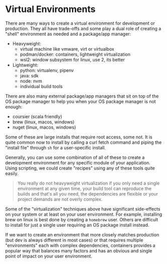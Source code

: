 # Virtual Environments

There are many ways to create a virtual environment for development or production.
They all have trade-offs and some play a dual role of creating a "shell" environment
as needed and a package/app manager:

* Heavyweight:
  * virtual machine like vmware, virt or virtualbox
  * podman/docker: containers, lightweight virtualization
  * wsl2: window subsystem for linux, use 2, its better
* Lightweight:
  * python: virtualenv, pipenv
  * java: sdk
  * node: nvm
  * individual build tools

There are also many external package/app managers that sit on top of
the OS package manager to help you when your OS package manager is not enough:

* coursier (scala friendly)
* brew (linux, macos, windows)
* nuget (linux, macos, windows)

Some of these are large installs that require root access, some not.
It is quite common now to install by calling a curl fetch command
and piping the "install file" through `sh` for a user-specific install.

Generally, you can use some combination of all of these to create
a development environment for any specific module of your application. 
Using scripting, we could create 
"recipes" using any of these tools quite easily.

> You really do not heavyweight virtualization if you only need a single environment at any given time, your build tool can reproduce the builds and that's all you need, the dependencies are flexible or your project demands are not overly complex.

Some of the "virtualization" techniques above have significant side-effects
on your system or at least on your user environment. For example, installing
brew on linux is best done by creating a `homebrew` user. Others are difficult
to install for just a single user requiring an OS package install instead.

If we want to create an environment that more closely matches
production (but dev is always different in most cases) or that requires
multiple "environments" each with complex dependencies, containers
provides a popular way that balances many factors and has an obvious
and single point of impact on your user environment.

